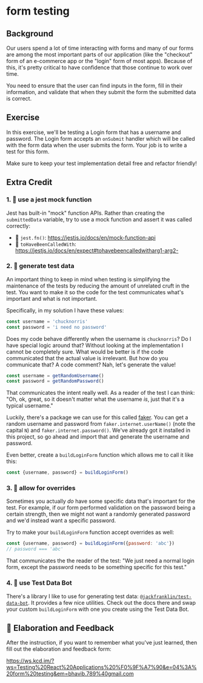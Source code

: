 # form testing

## Background

Our users spend a lot of time interacting with forms and many of our forms are
among the most important parts of our application (like the "checkout" form of
an e-commerce app or the "login" form of most apps). Because of this, it's
pretty critical to have confidence that those continue to work over time.

You need to ensure that the user can find inputs in the form, fill in their
information, and validate that when they submit the form the submitted data is
correct.

## Exercise

In this exercise, we'll be testing a Login form that has a username and
password. The Login form accepts an `onSubmit` handler which will be called with
the form data when the user submits the form. Your job is to write a test for
this form.

Make sure to keep your test implementation detail free and refactor friendly!

## Extra Credit

### 1. 💯 use a jest mock function

Jest has built-in "mock" function APIs. Rather than creating the `submittedData`
variable, try to use a mock function and assert it was called correctly:

- 📜 `jest.fn()`: https://jestjs.io/docs/en/mock-function-api
- 📜 `toHaveBeenCalledWith`:
  https://jestjs.io/docs/en/expect#tohavebeencalledwitharg1-arg2-

### 2. 💯 generate test data

An important thing to keep in mind when testing is simplifying the maintenance
of the tests by reducing the amount of unrelated cruft in the test. You want to
make it so the code for the test communicates what's important and what is not
important.

Specifically, in my solution I have these values:

```javascript
const username = 'chucknorris'
const password = 'i need no password'
```

Does my code behave differently when the username is `chucknorris`? Do I have
special logic around that? Without looking at the implementation I cannot be
completely sure. What would be better is if the code communicated that the
actual value is irrelevant. But how do you communicate that? A code comment?
Nah, let's generate the value!

```javascript
const username = getRandomUsername()
const password = getRandomPassword()
```

That communicates the intent really well. As a reader of the test I can think:
"Oh, ok, great, so it doesn't matter what the username _is_, just that it's a
typical username."

Luckily, there's a package we can use for this called
[faker](https://www.npmjs.com/package/faker). You can get a random username and
password from `faker.internet.userName()` (note the capital `N`) and
`faker.internet.password()`. We've already got it installed in this project, so
go ahead and import that and generate the username and password.

Even better, create a `buildLoginForm` function which allows me to call it like
this:

```javascript
const {username, password} = buildLoginForm()
```

### 3. 💯 allow for overrides

Sometimes you actually _do_ have some specific data that's important for the
test. For example, if our form performed validation on the password being a
certain strength, then we might not want a randomly generated password and we'd
instead want a specific password.

Try to make your `buildLoginForm` function accept overrides as well:

```javascript
const {username, password} = buildLoginForm({password: 'abc'})
// password === 'abc'
```

That communicates the the reader of the test: "We just need a normal login form,
except the password needs to be something specific for this test."

### 4. 💯 use Test Data Bot

There's a library I like to use for generating test data:
[`@jackfranklin/test-data-bot`](https://www.npmjs.com/package/@jackfranklin/test-data-bot).
It provides a few nice utilities. Check out the docs there and swap your custom
`buildLoginForm` with one you create using the Test Data Bot.

## 🦉 Elaboration and Feedback

After the instruction, if you want to remember what you've just learned, then
fill out the elaboration and feedback form:

https://ws.kcd.im/?ws=Testing%20React%20Applications%20%F0%9F%A7%90&e=04%3A%20form%20testing&em=bhavib.789%40gmail.com
